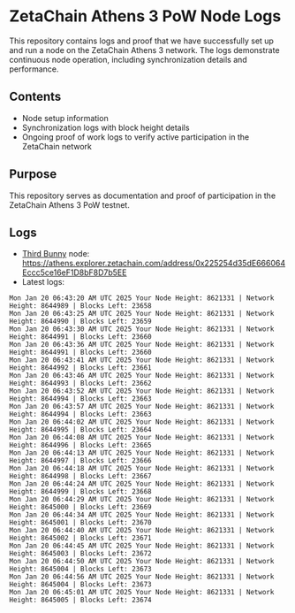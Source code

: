 # ZetaChain Athens 3 PoW Node Logs
This repository contains logs and proof that we have successfully set up and run a node on the ZetaChain Athens 3 network. The logs demonstrate continuous node operation, including synchronization details and performance.

## Contents
- Node setup information
- Synchronization logs with block height details
- Ongoing proof of work logs to verify active participation in the ZetaChain network

## Purpose
This repository serves as documentation and proof of participation in the ZetaChain Athens 3 PoW testnet.

## Logs

- [Third Bunny](https://thirdbunny.xyz/) node: https://athens.explorer.zetachain.com/address/0x225254d35dE666064Eccc5ce16eF1D8bF8D7b5EE
- Latest logs:
```
Mon Jan 20 06:43:20 AM UTC 2025 Your Node Height: 8621331 | Network Height: 8644989 | Blocks Left: 23658
Mon Jan 20 06:43:25 AM UTC 2025 Your Node Height: 8621331 | Network Height: 8644990 | Blocks Left: 23659
Mon Jan 20 06:43:30 AM UTC 2025 Your Node Height: 8621331 | Network Height: 8644991 | Blocks Left: 23660
Mon Jan 20 06:43:36 AM UTC 2025 Your Node Height: 8621331 | Network Height: 8644991 | Blocks Left: 23660
Mon Jan 20 06:43:41 AM UTC 2025 Your Node Height: 8621331 | Network Height: 8644992 | Blocks Left: 23661
Mon Jan 20 06:43:46 AM UTC 2025 Your Node Height: 8621331 | Network Height: 8644993 | Blocks Left: 23662
Mon Jan 20 06:43:52 AM UTC 2025 Your Node Height: 8621331 | Network Height: 8644994 | Blocks Left: 23663
Mon Jan 20 06:43:57 AM UTC 2025 Your Node Height: 8621331 | Network Height: 8644994 | Blocks Left: 23663
Mon Jan 20 06:44:02 AM UTC 2025 Your Node Height: 8621331 | Network Height: 8644995 | Blocks Left: 23664
Mon Jan 20 06:44:08 AM UTC 2025 Your Node Height: 8621331 | Network Height: 8644996 | Blocks Left: 23665
Mon Jan 20 06:44:13 AM UTC 2025 Your Node Height: 8621331 | Network Height: 8644997 | Blocks Left: 23666
Mon Jan 20 06:44:18 AM UTC 2025 Your Node Height: 8621331 | Network Height: 8644998 | Blocks Left: 23667
Mon Jan 20 06:44:24 AM UTC 2025 Your Node Height: 8621331 | Network Height: 8644999 | Blocks Left: 23668
Mon Jan 20 06:44:29 AM UTC 2025 Your Node Height: 8621331 | Network Height: 8645000 | Blocks Left: 23669
Mon Jan 20 06:44:34 AM UTC 2025 Your Node Height: 8621331 | Network Height: 8645001 | Blocks Left: 23670
Mon Jan 20 06:44:40 AM UTC 2025 Your Node Height: 8621331 | Network Height: 8645002 | Blocks Left: 23671
Mon Jan 20 06:44:45 AM UTC 2025 Your Node Height: 8621331 | Network Height: 8645003 | Blocks Left: 23672
Mon Jan 20 06:44:50 AM UTC 2025 Your Node Height: 8621331 | Network Height: 8645004 | Blocks Left: 23673
Mon Jan 20 06:44:56 AM UTC 2025 Your Node Height: 8621331 | Network Height: 8645004 | Blocks Left: 23673
Mon Jan 20 06:45:01 AM UTC 2025 Your Node Height: 8621331 | Network Height: 8645005 | Blocks Left: 23674
```
